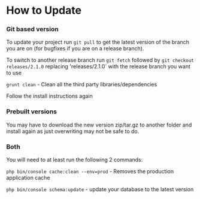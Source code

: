 How to Update
=============

### Git based version

To update your project run `git pull` to get the latest version of the branch you are on (for bugfixes if you are on a release branch).
 
To switch to another release branch run `git fetch` followed by `git checkout releases/2.1.0` replacing 'releases/2.1.0` with the release branch you want to use

`grunt clean` - Clean all the third party libraries/dependencies

Follow the install instructions again

### Prebuilt versions

You may have to download the new version zip/tar.gz to another folder and install again as just overwriting may not be safe to do.

### Both

You will need to at least run the following 2 commands: 

`php bin/console cache:clean --env=prod` - Removes the production application cache

`php bin/console schema:update` - update your database to the latest version